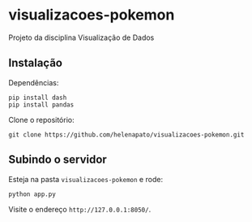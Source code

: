 # visualizacoes-pokemon
Projeto da disciplina Visualização de Dados

## Instalação

Dependências:

    pip install dash
    pip install pandas

Clone o repositório:

    git clone https://github.com/helenapato/visualizacoes-pokemon.git

## Subindo o servidor

Esteja na pasta `visualizacoes-pokemon` e rode:

    python app.py

Visite o endereço `http://127.0.0.1:8050/`.
